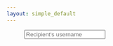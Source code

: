 ```yaml
---
layout: simple_default
---
```

<div class="container">
	<dir class="row">
		<div class="input-group input-group-lg">
		  <div class="input-group-prepend">
		    <span class="input-group-text" id="inputGroup-sizing-lg"><i class="fas fa-search"></i></span>
		  </div>
		  <input type="text" class="form-control" aria-label="Sizing example input" placeholder="Recipient's username" aria-describedby="inputGroup-sizing-lg">
		</div>
	</dir>
</div>